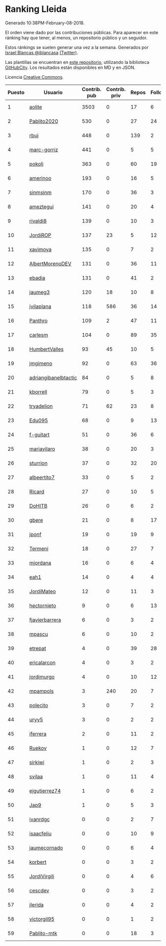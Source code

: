 # Ranking Lleida

Generado 10:38PM-February-08-2018.

El orden viene dado por las contribuciones públicas. Para aparecer en este ránking hay que tener, al menos, un repositorio público y un seguidor.

Estos ránkings se suelen generar una vez a la semana. Generados por [Israel Blancas @iblancasa](https://github.com/iblancasa/) [(Twitter)](https://twitter.com/iblancasa).

Las plantillas se encuentran en [este repositorio](https://github.com/iblancasa/GH-Spanish-Ranking), utilizando la biblioteca [GitHubCity](https://github.com/iblancasa/GitHubCity). Los resultados están disponibles en MD y en JSON.

Licencia [Creative Commons](https://creativecommons.org/licenses/by/4.0/).

| Puesto   |  Usuario  | Contrib. pub | Contrib. priv |Repos| Followers | Desde |  Avatar  |
|----------|-----------|--------------|---------------|-----|-----------|-------|----------|
|1|[aolite](https://github.com/aolite)|3503|0|17|6|2013-06-03|![aolite](https://avatars0.githubusercontent.com/u/4601466)|
|2|[Pablito2020](https://github.com/Pablito2020)|530|0|27|24|2016-04-24|![Pablito2020](https://avatars0.githubusercontent.com/u/18640261)|
|3|[rbuj](https://github.com/rbuj)|448|0|139|2|2014-12-12|![rbuj](https://avatars2.githubusercontent.com/u/10171411)|
|4|[marc-gorriz](https://github.com/marc-gorriz)|441|0|5|5|2016-06-02|![marc-gorriz](https://avatars1.githubusercontent.com/u/19705023)|
|5|[pokoli](https://github.com/pokoli)|363|0|60|19|2011-10-30|![pokoli](https://avatars0.githubusercontent.com/u/1160726)|
|6|[amerinoo](https://github.com/amerinoo)|193|0|16|5|2015-02-16|![amerinoo](https://avatars0.githubusercontent.com/u/11027833)|
|7|[sinmsinm](https://github.com/sinmsinm)|170|0|36|3|2012-05-16|![sinmsinm](https://avatars1.githubusercontent.com/u/1745437)|
|8|[ameztegui](https://github.com/ameztegui)|141|0|20|4|2014-07-02|![ameztegui](https://avatars2.githubusercontent.com/u/8050937)|
|9|[rivaldi8](https://github.com/rivaldi8)|139|0|10|3|2011-11-11|![rivaldi8](https://avatars1.githubusercontent.com/u/1187977)|
|10|[JordiROP](https://github.com/JordiROP)|137|23|5|12|2016-02-08|![JordiROP](https://avatars1.githubusercontent.com/u/17128072)|
|11|[xavimoya](https://github.com/xavimoya)|135|0|7|2|2014-11-25|![xavimoya](https://avatars3.githubusercontent.com/u/9944686)|
|12|[AlbertMorenoDEV](https://github.com/AlbertMorenoDEV)|131|0|36|11|2010-03-04|![AlbertMorenoDEV](https://avatars2.githubusercontent.com/u/216042)|
|13|[ebadia](https://github.com/ebadia)|131|0|41|2|2009-12-08|![ebadia](https://avatars3.githubusercontent.com/u/164689)|
|14|[jaumeg3](https://github.com/jaumeg3)|120|18|10|8|2016-07-14|![jaumeg3](https://avatars1.githubusercontent.com/u/20457801)|
|15|[jvilaplana](https://github.com/jvilaplana)|118|586|36|14|2011-04-15|![jvilaplana](https://avatars3.githubusercontent.com/u/732164)|
|16|[Panthro](https://github.com/Panthro)|109|2|47|11|2012-03-22|![Panthro](https://avatars3.githubusercontent.com/u/1565421)|
|17|[carlesm](https://github.com/carlesm)|104|0|89|35|2008-05-01|![carlesm](https://avatars3.githubusercontent.com/u/9011)|
|18|[HumbertValles](https://github.com/HumbertValles)|93|45|10|5|2017-02-13|![HumbertValles](https://avatars2.githubusercontent.com/u/25740901)|
|19|[jmgimeno](https://github.com/jmgimeno)|92|0|63|36|2011-04-08|![jmgimeno](https://avatars2.githubusercontent.com/u/718396)|
|20|[adriangibanelbtactic](https://github.com/adriangibanelbtactic)|84|0|5|8|2012-01-15|![adriangibanelbtactic](https://avatars1.githubusercontent.com/u/1331363)|
|21|[kborrell](https://github.com/kborrell)|79|0|5|3|2015-02-17|![kborrell](https://avatars2.githubusercontent.com/u/11043037)|
|22|[tryadelion](https://github.com/tryadelion)|71|62|23|8|2013-03-05|![tryadelion](https://avatars2.githubusercontent.com/u/3778474)|
|23|[Edu095](https://github.com/Edu095)|68|0|9|13|2015-04-07|![Edu095](https://avatars3.githubusercontent.com/u/11843087)|
|24|[f-guitart](https://github.com/f-guitart)|51|0|36|6|2014-03-09|![f-guitart](https://avatars3.githubusercontent.com/u/6899142)|
|25|[mariavilaro](https://github.com/mariavilaro)|38|0|20|3|2015-01-13|![mariavilaro](https://avatars1.githubusercontent.com/u/10522884)|
|26|[sturrion](https://github.com/sturrion)|37|0|32|20|2013-08-23|![sturrion](https://avatars3.githubusercontent.com/u/5296219)|
|27|[albeertito7](https://github.com/albeertito7)|33|0|5|2|2017-02-13|![albeertito7](https://avatars1.githubusercontent.com/u/25740911)|
|28|[Ricard](https://github.com/Ricard)|27|0|10|5|2009-12-13|![Ricard](https://avatars3.githubusercontent.com/u/167117)|
|29|[DoHITB](https://github.com/DoHITB)|26|0|6|2|2016-01-19|![DoHITB](https://avatars1.githubusercontent.com/u/16784764)|
|30|[gbere](https://github.com/gbere)|21|0|8|17|2012-01-13|![gbere](https://avatars0.githubusercontent.com/u/1327334)|
|31|[jponf](https://github.com/jponf)|19|0|19|9|2013-03-13|![jponf](https://avatars2.githubusercontent.com/u/3852560)|
|32|[Termeni](https://github.com/Termeni)|18|0|27|7|2014-03-10|![Termeni](https://avatars1.githubusercontent.com/u/6905912)|
|33|[mjordana](https://github.com/mjordana)|16|0|6|4|2014-11-19|![mjordana](https://avatars1.githubusercontent.com/u/9840099)|
|34|[eah1](https://github.com/eah1)|14|0|4|4|2015-02-17|![eah1](https://avatars3.githubusercontent.com/u/11043022)|
|35|[JordiMateo](https://github.com/JordiMateo)|12|0|11|3|2016-03-10|![JordiMateo](https://avatars3.githubusercontent.com/u/17766957)|
|36|[hectornieto](https://github.com/hectornieto)|9|0|6|13|2014-04-15|![hectornieto](https://avatars0.githubusercontent.com/u/7302862)|
|37|[fjavierbarrera](https://github.com/fjavierbarrera)|6|0|3|2|2014-12-16|![fjavierbarrera](https://avatars1.githubusercontent.com/u/10211156)|
|38|[mpascu](https://github.com/mpascu)|6|0|10|2|2015-02-12|![mpascu](https://avatars3.githubusercontent.com/u/10977699)|
|39|[etrepat](https://github.com/etrepat)|4|0|39|28|2009-11-04|![etrepat](https://avatars0.githubusercontent.com/u/148851)|
|40|[ericalarcon](https://github.com/ericalarcon)|4|0|3|2|2013-08-28|![ericalarcon](https://avatars2.githubusercontent.com/u/5327861)|
|41|[jordimurgo](https://github.com/jordimurgo)|4|0|10|12|2013-10-23|![jordimurgo](https://avatars2.githubusercontent.com/u/5759992)|
|42|[mpampols](https://github.com/mpampols)|3|240|20|7|2010-11-12|![mpampols](https://avatars1.githubusercontent.com/u/479534)|
|43|[polecito](https://github.com/polecito)|3|0|7|2|2013-07-30|![polecito](https://avatars1.githubusercontent.com/u/5122186)|
|44|[uryy5](https://github.com/uryy5)|3|0|2|2|2014-10-07|![uryy5](https://avatars1.githubusercontent.com/u/9052385)|
|45|[iferrera](https://github.com/iferrera)|2|0|11|2|2011-09-23|![iferrera](https://avatars0.githubusercontent.com/u/1073857)|
|46|[Ruekov](https://github.com/Ruekov)|1|0|12|7|2010-12-27|![Ruekov](https://avatars0.githubusercontent.com/u/537713)|
|47|[sirkiwi](https://github.com/sirkiwi)|1|0|2|3|2011-07-01|![sirkiwi](https://avatars2.githubusercontent.com/u/888555)|
|48|[svilaa](https://github.com/svilaa)|1|0|11|4|2013-09-23|![svilaa](https://avatars0.githubusercontent.com/u/5521724)|
|49|[ejgutierrez74](https://github.com/ejgutierrez74)|1|0|6|2|2015-03-14|![ejgutierrez74](https://avatars2.githubusercontent.com/u/11474846)|
|50|[Jap9](https://github.com/Jap9)|1|0|5|3|2016-02-09|![Jap9](https://avatars1.githubusercontent.com/u/17140922)|
|51|[ivanrdgc](https://github.com/ivanrdgc)|0|0|2|7|2012-03-28|![ivanrdgc](https://avatars3.githubusercontent.com/u/1584955)|
|52|[isaacfeliu](https://github.com/isaacfeliu)|0|0|10|9|2008-04-10|![isaacfeliu](https://avatars0.githubusercontent.com/u/6287)|
|53|[jaumecornado](https://github.com/jaumecornado)|0|0|6|4|2011-02-14|![jaumecornado](https://avatars0.githubusercontent.com/u/617176)|
|54|[korbert](https://github.com/korbert)|0|0|3|2|2013-03-08|![korbert](https://avatars2.githubusercontent.com/u/3808843)|
|55|[JordiVirgili](https://github.com/JordiVirgili)|0|0|4|6|2013-11-27|![JordiVirgili](https://avatars3.githubusercontent.com/u/6048532)|
|56|[cescdev](https://github.com/cescdev)|0|0|3|2|2013-09-20|![cescdev](https://avatars0.githubusercontent.com/u/5502251)|
|57|[jlerida](https://github.com/jlerida)|0|0|4|2|2015-05-12|![jlerida](https://avatars1.githubusercontent.com/u/12414567)|
|58|[victorgil95](https://github.com/victorgil95)|0|0|1|2|2016-02-09|![victorgil95](https://avatars0.githubusercontent.com/u/17140940)|
|59|[Pablito-mtk](https://github.com/Pablito-mtk)|0|0|18|3|2016-09-29|![Pablito-mtk](https://avatars2.githubusercontent.com/u/22517501)|
